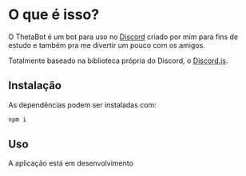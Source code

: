 # O que é isso?

O ThetaBot é um bot para uso no [Discord](https://discord.com/) criado por mim para fins de estudo e também pra me divertir um pouco com os amigos.

Totalmente baseado na biblioteca própria do Discord, o [Discord.js](https://discord.js.org/#/).

## Instalação

As dependências podem ser instaladas com:

```bash
npm i
```

## Uso

A aplicação está em desenvolvimento
